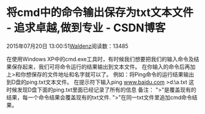 
# 将cmd中的命令输出保存为txt文本文件 - 追求卓越,做到专业 - CSDN博客


2015年07月20日 13:00:51[Waldenz](https://me.csdn.net/enter89)阅读数：13485


在使用Windows XP中的cmd.exe工具时，有时候我们想要把我们的输入命令及结果保存起来，我们可将命令运行的结果输出到文本文件。
在你输入的命令后再加上>和你想保存的文件地址和名字就可以了。
例如：将Ping命令的运行结果输出到D盘的ping.txt文本文件。
在提示符下输入ping www.baidu.com >d:\a.txt
这时候发现D盘下面的ping.txt里面已经记录了所有的信息
备注：
">"是覆盖现有的结果，每一个命令结果会覆盖现有的txt文件.
">"在同一txt文件里追加cmd命令结果。

